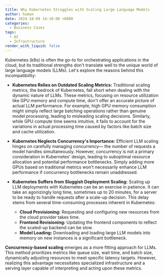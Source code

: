 ```yaml
---
title: Why Kubernetes Struggles with Scaling Large Language Models
author: human
date: 2024-10-09 14:10:00 +0800
categories:
  - Business Cases
tags:
  - AI
  - Infrastructure
render_with_liquid: false
---
```

Kubernetes (k8s) is often the go-to for orchestrating applications in the cloud, but its traditional strengths don't translate well to the unique world of large language models (LLMs).  Let's explore the reasons behind this incompatibility:

* **Kubernetes Relies on Outdated Scaling Metrics:**  Traditional scaling metrics, the bedrock of Kubernetes,  fall short when dealing with the dynamic nature of LLMs.  These metrics, focusing on resource utilization like GPU memory and compute time, don't offer an accurate picture of actual LLM performance.  For example, high GPU memory consumption might simply reflect large batching operations rather than genuine model processing, leading to misleading scaling decisions. Similarly, while GPU compute time seems intuitive, it fails to account for the variations in actual processing time caused by factors like batch size and cache utilization.

* **Kubernetes Neglects Concurrency's Importance:** Efficient LLM scaling hinges on carefully managing concurrency— the number of requests a model handles simultaneously.  However, concurrency is not a primary consideration in Kubernetes' design, leading to suboptimal resource allocation and potential performance bottlenecks. Simply adding more GPUs based on traditional metrics won't necessarily enhance LLM performance if concurrency bottlenecks remain unaddressed.

* **Kubernetes Suffers from Sluggish Deployment Scaling:** Scaling up LLM deployments with Kubernetes can be an exercise in patience. It can take an agonizingly long time, sometimes up to 20 minutes,  for a server to be ready to handle requests after a scale-up decision. This delay stems from several time-consuming processes inherent in Kubernetes:
    * **Cloud Provisioning:** Requesting and configuring new resources from the cloud provider takes time.
    * **Frontend Revisioning:** Updating the frontend components to reflect the scaled-up backend can be slow.
    * **Model Loading:** Downloading and loading large LLM models into memory on new instances is a significant bottleneck. 

**Concurrency-based scaling** emerges as a more fitting approach for LLMs. This method prioritizes metrics like queue size, wait time, and batch size, dynamically adjusting resources to meet specific latency targets. However, realizing this advantage necessitates specialized infrastructure and a serving layer capable of interpreting and acting upon these metrics.  